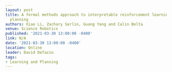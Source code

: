 ```yaml
---
layout: post
title: A formal methods approach to interpretable reinforcement learning for robotic
  planning
authors: Xiao Li, Zachary Serlin, Guang Yang and Calin Belta
venue: Science Robotics
published: '2021-03-30 13:00:00 -0400'
link: N/A
date: '2021-03-30 13:00:00 -0400'
location: Online
leader: David Defazio
tags:
- Learning and Planning
---
```


